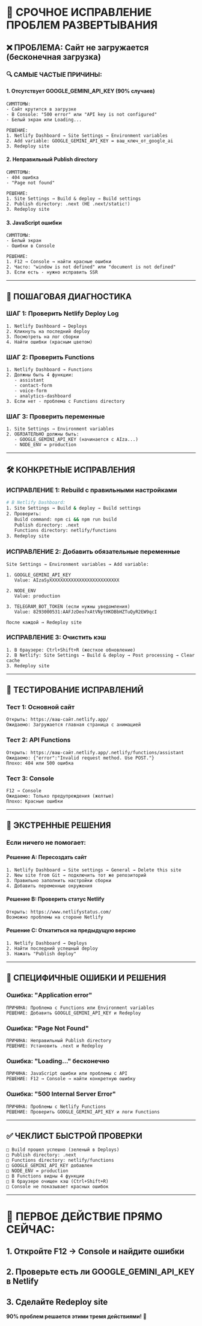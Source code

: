 # 🚨 СРОЧНОЕ ИСПРАВЛЕНИЕ ПРОБЛЕМ РАЗВЕРТЫВАНИЯ

## ❌ **ПРОБЛЕМА: Сайт не загружается (бесконечная загрузка)**

### 🔍 **САМЫЕ ЧАСТЫЕ ПРИЧИНЫ:**

#### **1. Отсутствует GOOGLE_GEMINI_API_KEY (90% случаев)**
```
СИМПТОМЫ:
- Сайт крутится в загрузке
- В Console: "500 error" или "API key is not configured"
- Белый экран или Loading...

РЕШЕНИЕ:
1. Netlify Dashboard → Site Settings → Environment variables
2. Add variable: GOOGLE_GEMINI_API_KEY = ваш_ключ_от_google_ai
3. Redeploy site
```

#### **2. Неправильный Publish directory**
```
СИМПТОМЫ:
- 404 ошибка
- "Page not found"

РЕШЕНИЕ:
1. Site Settings → Build & deploy → Build settings
2. Publish directory: .next (НЕ .next/static!)
3. Redeploy site
```

#### **3. JavaScript ошибки**
```
СИМПТОМЫ:
- Белый экран
- Ошибки в Console

РЕШЕНИЕ:
1. F12 → Console → найти красные ошибки
2. Часто: "window is not defined" или "document is not defined"
3. Если есть - нужно исправить SSR
```

---

## 🚀 **ПОШАГОВАЯ ДИАГНОСТИКА**

### **ШАГ 1: Проверить Netlify Deploy Log**
```
1. Netlify Dashboard → Deploys
2. Кликнуть на последний deploy
3. Посмотреть на лог сборки
4. Найти ошибки (красным цветом)
```

### **ШАГ 2: Проверить Functions**
```
1. Netlify Dashboard → Functions
2. Должны быть 4 функции:
   - assistant
   - contact-form  
   - voice-form
   - analytics-dashboard
3. Если нет - проблема с Functions directory
```

### **ШАГ 3: Проверить переменные**
```
1. Site Settings → Environment variables
2. ОБЯЗАТЕЛЬНО должны быть:
   - GOOGLE_GEMINI_API_KEY (начинается с AIza...)
   - NODE_ENV = production
```

---

## 🛠️ **КОНКРЕТНЫЕ ИСПРАВЛЕНИЯ**

### **ИСПРАВЛЕНИЕ 1: Rebuild с правильными настройками**
```bash
# В Netlify Dashboard:
1. Site Settings → Build & deploy → Build settings
2. Проверить:
   Build command: npm ci && npm run build
   Publish directory: .next
   Functions directory: netlify/functions
3. Redeploy site
```

### **ИСПРАВЛЕНИЕ 2: Добавить обязательные переменные**
```
Site Settings → Environment variables → Add variable:

1. GOOGLE_GEMINI_API_KEY
   Value: AIzaSyXXXXXXXXXXXXXXXXXXXXXXXXXX

2. NODE_ENV  
   Value: production

3. TELEGRAM_BOT_TOKEN (если нужны уведомления)
   Value: 8293000531:AAFJzDeo7xAtVNytHKDBbHZTuQyR2EW9qcI

После каждой → Redeploy site
```

### **ИСПРАВЛЕНИЕ 3: Очистить кэш**
```
1. В браузере: Ctrl+Shift+R (жесткое обновление)
2. В Netlify: Site Settings → Build & deploy → Post processing → Clear cache
3. Redeploy site
```

---

## 🧪 **ТЕСТИРОВАНИЕ ИСПРАВЛЕНИЙ**

### **Тест 1: Основной сайт**
```
Открыть: https://ваш-сайт.netlify.app/
Ожидаемо: Загружается главная страница с анимацией
```

### **Тест 2: API Functions**
```
Открыть: https://ваш-сайт.netlify.app/.netlify/functions/assistant
Ожидаемо: {"error":"Invalid request method. Use POST."}
Плохо: 404 или 500 ошибка
```

### **Тест 3: Console**
```
F12 → Console
Ожидаемо: Только предупреждения (желтые)
Плохо: Красные ошибки
```

---

## 🔧 **ЭКСТРЕННЫЕ РЕШЕНИЯ**

### **Если ничего не помогает:**

#### **Решение A: Пересоздать сайт**
```
1. Netlify Dashboard → Site settings → General → Delete this site
2. New site from Git → подключить тот же репозиторий
3. Правильно заполнить настройки сборки
4. Добавить переменные окружения
```

#### **Решение B: Проверить статус Netlify**
```
Открыть: https://www.netlifystatus.com/
Возможно проблемы на стороне Netlify
```

#### **Решение C: Откатиться на предыдущую версию**
```
1. Netlify Dashboard → Deploys
2. Найти последний успешный deploy
3. Нажать "Publish deploy"
```

---

## 📱 **СПЕЦИФИЧНЫЕ ОШИБКИ И РЕШЕНИЯ**

### **Ошибка: "Application error"**
```
ПРИЧИНА: Проблема с Functions или Environment variables
РЕШЕНИЕ: Добавить GOOGLE_GEMINI_API_KEY и Redeploy
```

### **Ошибка: "Page Not Found"**
```
ПРИЧИНА: Неправильный Publish directory
РЕШЕНИЕ: Установить .next и Redeploy
```

### **Ошибка: "Loading..." бесконечно**
```
ПРИЧИНА: JavaScript ошибки или проблемы с API
РЕШЕНИЕ: F12 → Console → найти конкретную ошибку
```

### **Ошибка: "500 Internal Server Error"**
```
ПРИЧИНА: Проблемы с Netlify Functions
РЕШЕНИЕ: Проверить GOOGLE_GEMINI_API_KEY и логи Functions
```

---

## ✅ **ЧЕКЛИСТ БЫСТРОЙ ПРОВЕРКИ**

```
□ Build прошел успешно (зеленый в Deploys)
□ Publish directory: .next
□ Functions directory: netlify/functions  
□ GOOGLE_GEMINI_API_KEY добавлен
□ NODE_ENV = production
□ В Functions видны 4 функции
□ В браузере очищен кэш (Ctrl+Shift+R)
□ Console не показывает красных ошибок
```

---

# 🎯 **ПЕРВОЕ ДЕЙСТВИЕ ПРЯМО СЕЙЧАС:**

## **1. Откройте F12 → Console и найдите ошибки**
## **2. Проверьте есть ли GOOGLE_GEMINI_API_KEY в Netlify**  
## **3. Сделайте Redeploy site**

**90% проблем решается этими тремя действиями!** 🚀